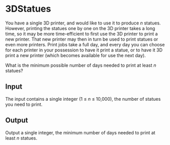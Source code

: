 # 3DStatues
You have a single 3D printer, and would like to use it to produce *n* statues. However, printing the statues one by one on the 3D printer takes a long time, so it may be more time-efficient to first use the 3D printer to print a new printer. That new printer may then in turn be used to print statues or even more printers. Print jobs take a full day, and every day you can choose for each printer in your possession to have it print a statue, or to have it 3D print a new printer (which becomes available for use the next day).

What is the minimum possible number of days needed to print at least *n* statues?

## Input
The input contains a single integer (1 &le; *n* &le; 10,000), the number of statues you need to print.

## Output
Output a single integer, the minimum number of days needed to print at least *n* statues.
